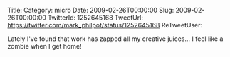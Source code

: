 Title: 
Category: micro
Date: 2009-02-26T00:00:00
Slug: 2009-02-26T00:00:00
TwitterId: 1252645168
TweetUrl: https://twitter.com/mark_philpot/status/1252645168
ReTweetUser: 

Lately I've found that work has zapped all my creative juices... I feel like a zombie when I get home!